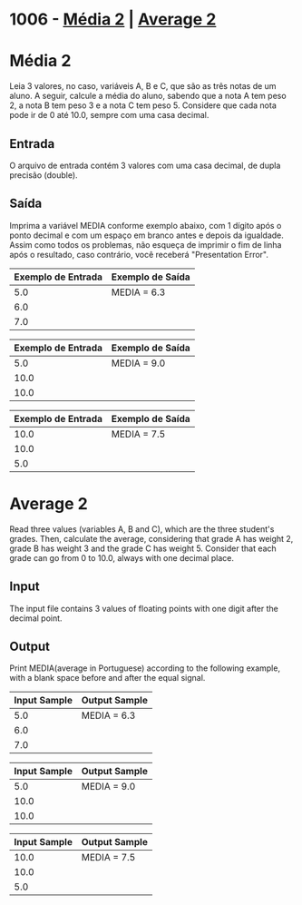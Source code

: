 # 1006 - [Média 2](#portugues) | [Average 2](#english)

# <a id="portugues"/> Média 2
Leia 3 valores, no caso, variáveis A, B e C, que são as três notas de um aluno. A seguir, calcule a média do aluno, sabendo que a nota A tem peso 2, a nota B tem peso 3 e a nota C tem peso 5. Considere que cada nota pode ir de 0 até 10.0, sempre com uma casa decimal.

## Entrada
O arquivo de entrada contém 3 valores com uma casa decimal, de dupla precisão (double).

## Saída
Imprima a variável MEDIA conforme exemplo abaixo, com 1 dígito após o ponto decimal e com um espaço em branco antes e depois da igualdade. Assim como todos os problemas, não esqueça de imprimir o fim de linha após o resultado, caso contrário, você receberá "Presentation Error".

| Exemplo de Entrada   | Exemplo de Saída |
|:--------------|:--------------|
|     5.0       |  MEDIA = 6.3    |
|     6.0     |   |
|     7.0     |   |


| Exemplo de Entrada   | Exemplo de Saída |
|:--------------|:--------------|
|     5.0       |  MEDIA = 9.0    |
|     10.0     |   |
|     10.0     |   |

| Exemplo de Entrada   | Exemplo de Saída |
|:--------------|:--------------|
|     10.0       |  MEDIA = 7.5    |
|     10.0    |   |
|     5.0    |   |


# <a id="english"/> Average 2
Read three values (variables A, B and C), which are the three student's grades. Then, calculate the average, considering that grade A has weight 2, grade B has weight 3 and the grade C has weight 5. Consider that each grade can go from 0 to 10.0, always with one decimal place.

## Input

The input file contains 3 values of floating points with one digit after the decimal point.

## Output

Print MEDIA(average in Portuguese) according to the following example, with a blank space before and after the equal signal.

| Input Sample   | Output Sample |
|:--------------|:--------------|
|     5.0       |  MEDIA = 6.3    |
|     6.0     |   |
|     7.0     |   |


| Input Sample   | Output Sample |
|:--------------|:--------------|
|     5.0       |  MEDIA = 9.0    |
|     10.0     |   |
|     10.0     |   |

| Input Sample   | Output Sample |
|:--------------|:--------------|
|     10.0       |  MEDIA = 7.5    |
|     10.0    |   |
|     5.0    |   |
